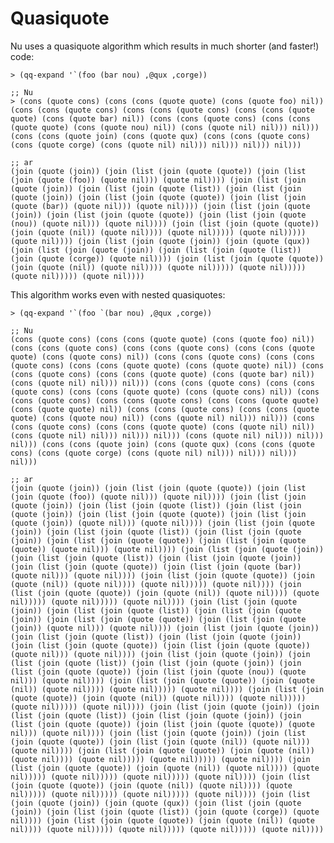 Quasiquote
==========

Nu uses a quasiquote algorithm which results in much shorter (and faster!) code:

    > (qq-expand '`(foo (bar nou) ,@qux ,corge))

    ;; Nu
    > (cons (quote cons) (cons (cons (quote quote) (cons (quote foo) nil)) (cons (cons (quote cons) (cons (cons (quote cons) (cons (cons (quote quote) (cons (quote bar) nil)) (cons (cons (quote cons) (cons (cons (quote quote) (cons (quote nou) nil)) (cons (quote nil) nil))) nil))) (cons (cons (quote join) (cons (quote qux) (cons (cons (quote cons) (cons (quote corge) (cons (quote nil) nil))) nil))) nil))) nil)))

    ;; ar
    (join (quote (join)) (join (list (join (quote (quote)) (join (list (join (quote (foo)) (quote nil))) (quote nil)))) (join (list (join (quote (join)) (join (list (join (quote (list)) (join (list (join (quote (join)) (join (list (join (quote (quote)) (join (list (join (quote (bar)) (quote nil))) (quote nil)))) (join (list (join (quote (join)) (join (list (join (quote (quote)) (join (list (join (quote (nou)) (quote nil))) (quote nil)))) (join (list (join (quote (quote)) (join (quote (nil)) (quote nil)))) (quote nil))))) (quote nil))))) (quote nil)))) (join (list (join (quote (join)) (join (quote (qux)) (join (list (join (quote (join)) (join (list (join (quote (list)) (join (quote (corge)) (quote nil)))) (join (list (join (quote (quote)) (join (quote (nil)) (quote nil)))) (quote nil))))) (quote nil))))) (quote nil))))) (quote nil))))


This algorithm works even with nested quasiquotes:

    > (qq-expand '`(foo `(bar nou) ,@qux ,corge))

    ;; Nu
    (cons (quote cons) (cons (cons (quote quote) (cons (quote foo) nil)) (cons (cons (quote cons) (cons (cons (quote cons) (cons (cons (quote quote) (cons (quote cons) nil)) (cons (cons (quote cons) (cons (cons (quote cons) (cons (cons (quote quote) (cons (quote quote) nil)) (cons (cons (quote cons) (cons (cons (quote quote) (cons (quote bar) nil)) (cons (quote nil) nil))) nil))) (cons (cons (quote cons) (cons (cons (quote cons) (cons (cons (quote quote) (cons (quote cons) nil)) (cons (cons (quote cons) (cons (cons (quote cons) (cons (cons (quote quote) (cons (quote quote) nil)) (cons (cons (quote cons) (cons (cons (quote quote) (cons (quote nou) nil)) (cons (quote nil) nil))) nil))) (cons (cons (quote cons) (cons (cons (quote quote) (cons (quote nil) nil)) (cons (quote nil) nil))) nil))) nil))) (cons (quote nil) nil))) nil))) nil))) (cons (cons (quote join) (cons (quote qux) (cons (cons (quote cons) (cons (quote corge) (cons (quote nil) nil))) nil))) nil))) nil)))

    ;; ar
    (join (quote (join)) (join (list (join (quote (quote)) (join (list (join (quote (foo)) (quote nil))) (quote nil)))) (join (list (join (quote (join)) (join (list (join (quote (list)) (join (list (join (quote (join)) (join (list (join (quote (quote)) (join (list (join (quote (join)) (quote nil))) (quote nil)))) (join (list (join (quote (join)) (join (list (join (quote (list)) (join (list (join (quote (join)) (join (list (join (quote (quote)) (join (list (join (quote (quote)) (quote nil))) (quote nil)))) (join (list (join (quote (join)) (join (list (join (quote (list)) (join (list (join (quote (join)) (join (list (join (quote (quote)) (join (list (join (quote (bar)) (quote nil))) (quote nil)))) (join (list (join (quote (quote)) (join (quote (nil)) (quote nil)))) (quote nil))))) (quote nil)))) (join (list (join (quote (quote)) (join (quote (nil)) (quote nil)))) (quote nil))))) (quote nil))))) (quote nil)))) (join (list (join (quote (join)) (join (list (join (quote (list)) (join (list (join (quote (join)) (join (list (join (quote (quote)) (join (list (join (quote (join)) (quote nil))) (quote nil)))) (join (list (join (quote (join)) (join (list (join (quote (list)) (join (list (join (quote (join)) (join (list (join (quote (quote)) (join (list (join (quote (quote)) (quote nil))) (quote nil)))) (join (list (join (quote (join)) (join (list (join (quote (list)) (join (list (join (quote (join)) (join (list (join (quote (quote)) (join (list (join (quote (nou)) (quote nil))) (quote nil)))) (join (list (join (quote (quote)) (join (quote (nil)) (quote nil)))) (quote nil))))) (quote nil)))) (join (list (join (quote (quote)) (join (quote (nil)) (quote nil)))) (quote nil))))) (quote nil))))) (quote nil)))) (join (list (join (quote (join)) (join (list (join (quote (list)) (join (list (join (quote (join)) (join (list (join (quote (quote)) (join (list (join (quote (quote)) (quote nil))) (quote nil)))) (join (list (join (quote (join)) (join (list (join (quote (quote)) (join (list (join (quote (nil)) (quote nil))) (quote nil)))) (join (list (join (quote (quote)) (join (quote (nil)) (quote nil)))) (quote nil))))) (quote nil))))) (quote nil)))) (join (list (join (quote (quote)) (join (quote (nil)) (quote nil)))) (quote nil))))) (quote nil))))) (quote nil))))) (quote nil)))) (join (list (join (quote (quote)) (join (quote (nil)) (quote nil)))) (quote nil))))) (quote nil))))) (quote nil))))) (quote nil)))) (join (list (join (quote (join)) (join (quote (qux)) (join (list (join (quote (join)) (join (list (join (quote (list)) (join (quote (corge)) (quote nil)))) (join (list (join (quote (quote)) (join (quote (nil)) (quote nil)))) (quote nil))))) (quote nil))))) (quote nil))))) (quote nil))))
